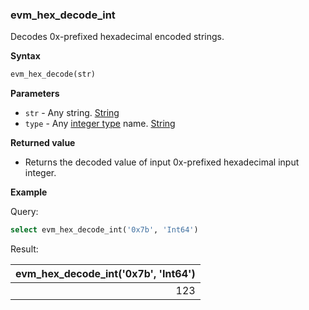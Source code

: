 ### evm_hex_decode_int

Decodes 0x-prefixed hexadecimal encoded strings.

**Syntax**

```sql
evm_hex_decode(str)
```

**Parameters**

- `str` - Any string. [String](https://clickhouse.com/docs/en/sql-reference/data-types/string)
- `type` - Any [integer type](https://clickhouse.com/docs/en/sql-reference/data-types/int-uint) name. [String](https://clickhouse.com/docs/en/sql-reference/data-types/string)

**Returned value**

- Returns the decoded value of input 0x-prefixed hexadecimal input integer.

**Example**

Query:

```sql
select evm_hex_decode_int('0x7b', 'Int64')
```

Result:

| evm_hex_decode_int('0x7b', 'Int64') |
|-:|
| 123 |